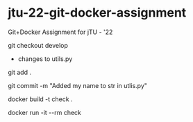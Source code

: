 # jtu-22-git-docker-assignment
Git+Docker Assignment for jTU - '22

git checkout develop

- changes to utils.py

git add .

git commit -m "Added my name to str in utlis.py"

docker build -t check .

docker run -it --rm check